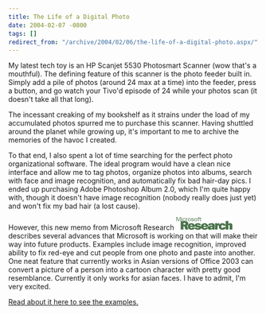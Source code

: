 ```yaml
---
title: The Life of a Digital Photo
date: 2004-02-07 -0800
tags: []
redirect_from: "/archive/2004/02/06/the-life-of-a-digital-photo.aspx/"
---
```


My latest tech toy is an HP Scanjet 5530 Photosmart Scanner (wow that's
a mouthful). The defining feature of this scanner is the photo feeder
built in. Simply add a pile of photos (around 24 max at a time) into the
feeder, press a button, and go watch your Tivo'd episode of 24 while
your photos scan (it doesn't take all that long).

The incessant creaking of my bookshelf as it strains under the load of
my accumulated photos spurred me to purchase this scanner. Having
shuttled around the planet while growing up, it's important to me to
archive the memories of the havoc I created.

To that end, I also spent a lot of time searching for the perfect photo
organizational software. The ideal program would have a clean nice
interface and allow me to tag photos, organize photos into albums,
search with face and image recognition, and automatically fix bad
hair-day pics. I ended up purchasing Adobe Photoshop Album 2.0, which
I'm quite happy with, though it doesn't have image recognition (nobody
really does just yet) and won't fix my bad hair (a lost cause).

However, this new memo from Microsoft Research
![](/images/MicrosoftResearch.GIF) describes several advances that
Microsoft is working on that will make their way into future products.
Examples include image recognition, improved ability to fix red-eye and
cut people from one photo and paste into another. One neat feature that
currently works in Asian versions of Office 2003 can convert a picture
of a person into a cartoon character with pretty good resemblance.
Currently it only works for asian faces. I have to admit, I'm very
excited.

[Read about it here to see the
examples.](http://research.microsoft.com/printArticle.aspx?id=605)

